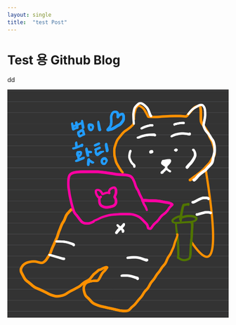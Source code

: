 ```yaml
---
layout: single
title:  "test Post"
---
```


# Test 용 Github Blog

dd



![IMG_33CF41C43189-1](../images/2023-02-21-first/IMG_33CF41C43189-1.jpeg)
